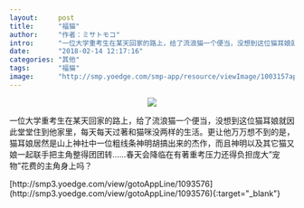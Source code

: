```yaml
---
layout:     post
title:      "福猫"
author:     "作者：ミサトモコ"
intro:      "一位大学重考生在某天回家的路上，给了流浪猫一个便当，没想到这位猫耳娘就因此堂堂住到他家里，每天每天过著和猫咪没两样的生活。更让他万万想不到的是，猫耳娘居然是山上神社中一位粗线条神明胡搞出来的杰作，而且神明以及其它猫又娘一起联手把主角整得团团转……春天会降临在有著重考压力还得负担庞大”宠物”花费的主角身上吗？"
date:       "2018-02-14 12:17:16"
categories: "其他"
tags:       "福猫"
image:      "http://smp.yoedge.com/smp-app/resource/viewImage/1003157appline.png"
---
```

<div style="text-align: center">
<p><img src="http://smp.yoedge.com/smp-app/resource/viewImage/1003157appline.png"/></p>
</div>
<p class="post-meta">
<span>一位大学重考生在某天回家的路上，给了流浪猫一个便当，没想到这位猫耳娘就因此堂堂住到他家里，每天每天过著和猫咪没两样的生活。更让他万万想不到的是，猫耳娘居然是山上神社中一位粗线条神明胡搞出来的杰作，而且神明以及其它猫又娘一起联手把主角整得团团转……春天会降临在有著重考压力还得负担庞大”宠物”花费的主角身上吗？</span>
</p>
[http://smp3.yoedge.com/view/gotoAppLine/1093576](http://smp3.yoedge.com/view/gotoAppLine/1093576){:target="_blank"}


